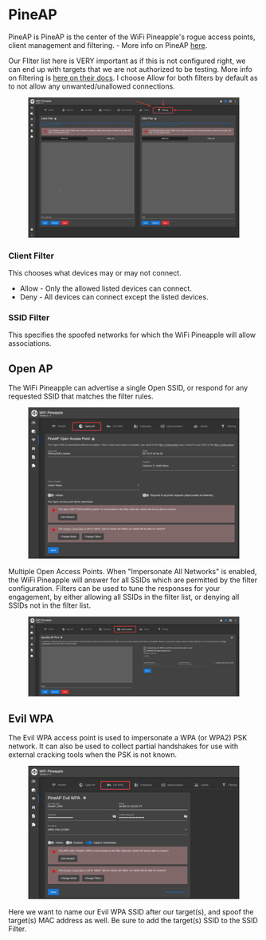 # PineAP

PineAP is PineAP is the center of the WiFi Pineapple's rogue access points, client management and filtering. - More info on PineAP [here](https://docs.hak5.org/wifi-pineapple/ui-overview/pineap#pineap-settings).

Our FIlter list here is VERY important as if this is not configured right, we can end up with targets that we are not authorized to be testing. More info on filtering is [here on their docs](https://docs.hak5.org/wifi-pineapple/ui-overview/pineap#filtering). I choose Allow for both filters by default as to not allow any unwanted/unallowed connections.

<figure><img src="../../.gitbook/assets/Pasted image 20250909133645.png" alt=""><figcaption></figcaption></figure>

### Client Filter

This chooses what devices may or may not connect.

* Allow - Only the allowed listed devices can connect.
* Deny - All devices can connect except the listed devices.

### SSID Filter

This specifies the spoofed networks for which the WiFi Pineapple will allow associations.

## Open AP

The WiFi Pineapple can advertise a single Open SSID, or respond for any requested SSID that matches the filter rules.

<figure><img src="../../.gitbook/assets/Pasted image 20250909133651.png" alt=""><figcaption></figcaption></figure>

Multiple Open Access Points. When "Impersonate All Networks" is enabled, the WiFi Pineapple will answer for all SSIDs which are permitted by the filter configuration. Filters can be used to tune the responses for your engagement, by either allowing all SSIDs in the filter list, or denying all SSIDs not in the filter list.

<figure><img src="../../.gitbook/assets/Pasted image 20250909133655.png" alt=""><figcaption></figcaption></figure>

## Evil WPA

The Evil WPA access point is used to impersonate a WPA (or WPA2) PSK network. It can also be used to collect partial handshakes for use with external cracking tools when the PSK is not known.

<figure><img src="../../.gitbook/assets/Pasted image 20250909133659.png" alt=""><figcaption></figcaption></figure>

Here we want to name our Evil WPA SSID after our target(s), and spoof the target(s) MAC address as well. Be sure to add the target(s) SSID to the SSID Filter.
